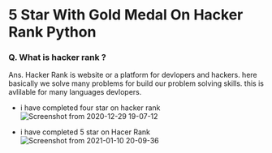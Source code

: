 # 5 Star With Gold Medal On Hacker Rank Python


### Q. What is hacker rank ?
 Ans.  Hacker Rank is website or a platform for devlopers and hackers. here basically we solve many problems for build our problem solving skills. this is avlilable        for many languages devlopers. 



- i have completed four star on hacker rank
![Screenshot from 2020-12-29 19-07-12](https://user-images.githubusercontent.com/51693679/103288011-f1fd4300-4a09-11eb-80c2-e0ed989c7573.png)

- i have completed 5 star on Hacer Rank
![Screenshot from 2021-01-10 20-09-36](https://user-images.githubusercontent.com/51693679/104126981-89a54e80-5385-11eb-8c7a-440c58e2d624.png)
